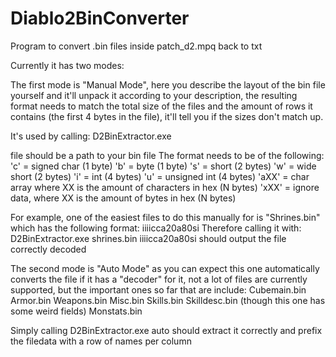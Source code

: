 # Diablo2BinConverter
Program to convert .bin files inside patch_d2.mpq back to txt

Currently it has two modes:

The first mode is "Manual Mode", here you describe the layout of the bin file yourself and it'll unpack it according to your description, the resulting format needs to match the total size of the files and the amount of rows it contains (the first 4 bytes in the file), it'll tell you if the sizes don't match up.

It's used by calling:
D2BinExtractor.exe <file> <format>

file should be a path to your bin file
The format needs to be of the following:
'c' = signed char  (1 byte)
'b' = byte  (1 byte)
's' = short  (2 bytes)
'w' = wide short  (2 bytes)
'i' = int  (4 bytes)
'u' = unsigned int  (4 bytes)
'aXX' = char array where XX is the amount of characters in hex (N bytes)
'xXX' = ignore data, where XX is the amount of bytes in hex (N bytes)

For example, one of the easiest files to do this manually for is "Shrines.bin" which has the following format: iiiicca20a80si
Therefore calling it with:
  D2BinExtractor.exe shrines.bin iiiicca20a80si
should output the file correctly decoded

The second mode is "Auto Mode"
as you can expect this one automatically converts the file if it has a "decoder" for it, not a lot of files are currently supported, but the important ones so far that are include:
Cubemain.bin
Armor.bin
Weapons.bin
Misc.bin
Skills.bin
Skilldesc.bin (though this one has some weird fields)
Monstats.bin

Simply calling 
   D2BinExtractor.exe <file> auto
should extract it correctly and prefix the filedata with a row of names per column
